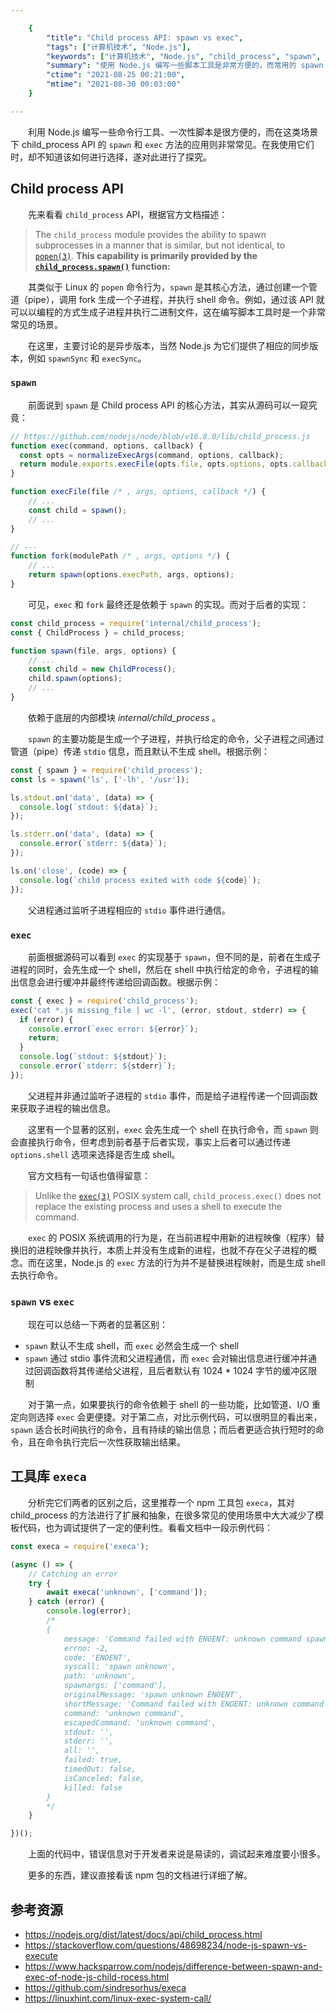 ```yaml
---

    {
        "title": "Child process API: spawn vs exec",
        "tags": ["计算机技术", "Node.js"],
        "keywords": ["计算机技术", "Node.js", "child_process", "spawn", "exec"],
        "summary": "使用 Node.js 编写一些脚本工具是非常方便的，而常用的 spawn 与 exec API 有什么不同呢？",
        "ctime": "2021-08-25 00:21:00",
        "mtime": "2021-08-30 00:03:00"
    }

---
```


　　利用 Node.js 编写一些命令行工具、一次性脚本是很方便的，而在这类场景下 child_process API 的 `spawn` 和 `exec` 方法的应用则非常常见。在我使用它们时，却不知道该如何进行选择，遂对此进行了探究。

## Child process API

　　先来看看 `child_process` API，根据官方文档描述：

> The `child_process` module provides the ability to spawn subprocesses in a manner that is similar, but not identical, to [`popen(3)`](http://man7.org/linux/man-pages/man3/popen.3.html). **This capability is primarily provided by the [`child_process.spawn()`](https://nodejs.org/dist/latest/docs/api/child_process.html#child_process_child_process_spawn_command_args_options) function:**

　　其类似于 Linux 的 `popen` 命令行为，`spawn` 是其核心方法，通过创建一个管道（pipe），调用 fork 生成一个子进程，并执行 shell 命令。例如，通过该 API 就可以以编程的方式生成子进程并执行二进制文件，这在编写脚本工具时是一个非常常见的场景。

　　在这里，主要讨论的是异步版本，当然 Node.js 为它们提供了相应的同步版本，例如 `spawnSync` 和 `execSync`。

### `spawn`

　　前面说到 `spawn` 是 Child process API 的核心方法，其实从源码可以一窥究竟：

```js
// https://github.com/nodejs/node/blob/v16.8.0/lib/child_process.js
function exec(command, options, callback) {
  const opts = normalizeExecArgs(command, options, callback);
  return module.exports.execFile(opts.file, opts.options, opts.callback);
}

function execFile(file /* , args, options, callback */) {
    // ...
    const child = spawn();
    // ...
}

// ---
function fork(modulePath /* , args, options */) {
    // ...
    return spawn(options.execPath, args, options);
}
```

　　可见，`exec` 和 `fork` 最终还是依赖于 `spawn` 的实现。而对于后者的实现：

```js
const child_process = require('internal/child_process');
const { ChildProcess } = child_process;

function spawn(file, args, options) {
    // ...
    const child = new ChildProcess();
  	child.spawn(options);
    // ...
}
```

　　依赖于底层的内部模块 _internal/child_process_ 。

　　`spawn` 的主要功能是生成一个子进程，并执行给定的命令，父子进程之间通过管道（pipe）传递 `stdio` 信息，而且默认不生成 shell。根据示例：

```js
const { spawn } = require('child_process');
const ls = spawn('ls', ['-lh', '/usr']);

ls.stdout.on('data', (data) => {
  console.log(`stdout: ${data}`);
});

ls.stderr.on('data', (data) => {
  console.error(`stderr: ${data}`);
});

ls.on('close', (code) => {
  console.log(`child process exited with code ${code}`);
});
```

　　父进程通过监听子进程相应的 `stdio` 事件进行通信。

### `exec`

　　前面根据源码可以看到 `exec` 的实现基于 `spawn`，但不同的是，前者在生成子进程的同时，会先生成一个 shell，然后在 shell 中执行给定的命令，子进程的输出信息会进行缓冲并最终传递给回调函数。根据示例：

```js
const { exec } = require('child_process');
exec('cat *.js missing_file | wc -l', (error, stdout, stderr) => {
  if (error) {
    console.error(`exec error: ${error}`);
    return;
  }
  console.log(`stdout: ${stdout}`);
  console.error(`stderr: ${stderr}`);
});
```

　　父进程并非通过监听子进程的  `stdio`  事件，而是给子进程传递一个回调函数来获取子进程的输出信息。

　　这里有一个显著的区别，`exec` 会先生成一个 shell 在执行命令，而 `spawn` 则会直接执行命令，但考虑到前者基于后者实现，事实上后者可以通过传递 `options.shell` 选项来选择是否生成 shell。

　　官方文档有一句话也值得留意：

> Unlike the [`exec(3)`](http://man7.org/linux/man-pages/man3/exec.3.html) POSIX system call, `child_process.exec()` does not replace the existing process and uses a shell to execute the command.

　　`exec` 的 POSIX 系统调用的行为是，在当前进程中用新的进程映像（程序）替换旧的进程映像并执行，本质上并没有生成新的进程，也就不存在父子进程的概念。而在这里，Node.js 的 `exec` 方法的行为并不是替换进程映射，而是生成 shell 去执行命令。

### `spawn` vs `exec`

　　现在可以总结一下两者的显著区别：

- `spawn` 默认不生成 shell，而 `exec` 必然会生成一个 shell
- `spawn` 通过 stdio 事件流和父进程通信，而 `exec` 会对输出信息进行缓冲并通过回调函数将其传递给父进程，且后者默认有 1024 * 1024 字节的缓冲区限制

　　对于第一点，如果要执行的命令依赖于 shell 的一些功能，比如管道、I/O 重定向则选择 `exec` 会更便捷。对于第二点，对比示例代码，可以很明显的看出来，`spawn` 适合长时间执行的命令，且有持续的输出信息；而后者更适合执行短时的命令，且在命令执行完后一次性获取输出结果。

## 工具库 `execa`

　　分析完它们两者的区别之后，这里推荐一个 npm 工具包 `execa`，其对 child_process 的方法进行了扩展和抽象，在很多常见的使用场景中大大减少了模板代码，也为调试提供了一定的便利性。看看文档中一段示例代码：

```js
const execa = require('execa');

(async () => {
	// Catching an error
	try {
		await execa('unknown', ['command']);
	} catch (error) {
		console.log(error);
		/*
		{
			message: 'Command failed with ENOENT: unknown command spawn unknown ENOENT',
			errno: -2,
			code: 'ENOENT',
			syscall: 'spawn unknown',
			path: 'unknown',
			spawnargs: ['command'],
			originalMessage: 'spawn unknown ENOENT',
			shortMessage: 'Command failed with ENOENT: unknown command spawn unknown ENOENT',
			command: 'unknown command',
			escapedCommand: 'unknown command',
			stdout: '',
			stderr: '',
			all: '',
			failed: true,
			timedOut: false,
			isCanceled: false,
			killed: false
		}
		*/
	}

})();
```

　　上面的代码中，错误信息对于开发者来说是易读的，调试起来难度要小很多。

　　更多的东西，建议直接看该 npm 包的文档进行详细了解。

## 参考资源

- https://nodejs.org/dist/latest/docs/api/child_process.html
- https://stackoverflow.com/questions/48698234/node-js-spawn-vs-execute
- https://www.hacksparrow.com/nodejs/difference-between-spawn-and-exec-of-node-js-child-rocess.html
- https://github.com/sindresorhus/execa
- https://linuxhint.com/linux-exec-system-call/

